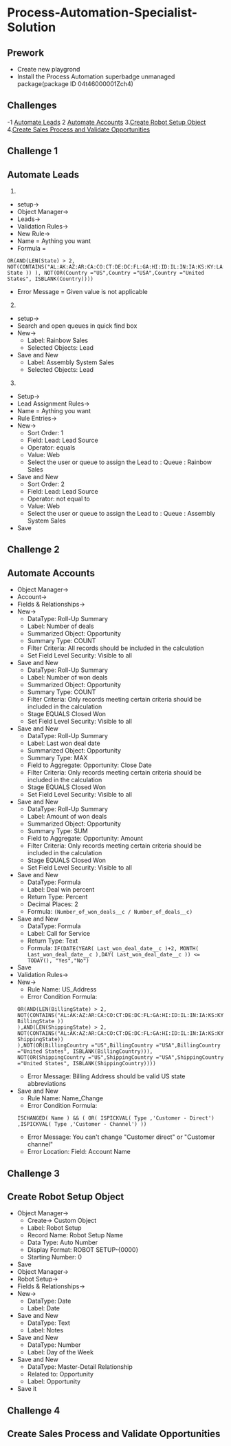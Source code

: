 # Process-Automation-Specialist-Solution
## Prework
- Create new playgrond
- Install the Process Automation superbadge unmanaged package(package ID 04t46000001Zch4)

## Challenges
-1 [Automate Leads](https://github.com/pkbparesh15/Process-Automation-Specialist-Solution/blob/main/README.md#automate-leads)
2 [Automate Accounts](https://github.com/pkbparesh15/Process-Automation-Specialist-Solution/blob/main/README.md#automate-accounts)
3.[Create Robot Setup Object](https://github.com/pkbparesh15/Process-Automation-Specialist-Solution/blob/main/README.md#create-robot-setup-object)
4.[Create Sales Process and Validate Opportunities](https://github.com/pkbparesh15/Process-Automation-Specialist-Solution/#create-sales-process-and-validate-opportunities)

## Challenge 1
## Automate Leads

1)
- setup->
- Object Manager->
- Leads->
- Validation Rules->
- New Rule->
- Name = Aything you want
- Formula =
```
OR(AND(LEN(State) > 2, NOT(CONTAINS("AL:AK:AZ:AR:CA:CO:CT:DE:DC:FL:GA:HI:ID:IL:IN:IA:KS:KY:LA:ME:MD:MA:MI:MN:MS:MO:MT:NE:NV:NH:NJ:NM:NY:NC:ND:OH:OK:OR:PA:RI:SC:SD:TN:TX:UT:VT:VA:WA:WV:WI:WY", State )) ), NOT(OR(Country ="US",Country ="USA",Country ="United States", ISBLANK(Country))))
```
- Error Message = Given value is not applicable

2)
- setup->
- Search and open queues in quick find box
- New->
  - Label: Rainbow Sales
  - Selected Objects: Lead
- Save and New
  - Label: Assembly System Sales
  - Selected Objects: Lead

3)
- Setup->
- Lead Assignment Rules->
- Name = Aything you want
- Rule Entries->
- New->
  - Sort Order: 1
  - Field: Lead: Lead Source
  - Operator: equals
  - Value: Web
  - Select the user or queue to assign the Lead to : Queue : Rainbow Sales
- Save and New
  - Sort Order: 2
  - Field: Lead: Lead Source
  - Operator: not equal to
  - Value: Web
  - Select the user or queue to assign the Lead to : Queue : Assembly System Sales
- Save

## Challenge 2
## Automate Accounts

- Object Manager->
- Account->
- Fields & Relationships->
- New->
  - DataType: Roll-Up Summary
  - Label: Number of deals
  - Summarized Object:	Opportunity
  - Summary Type: COUNT
  - Filter Criteria: All records should be included in the calculation
  - Set Field Level Security: Visible to all
- Save and New
  - DataType: Roll-Up Summary
  - Label: Number of won deals
  - Summarized Object: Opportunity
  - Summary Type: COUNT
  - Filter Criteria: Only records meeting certain criteria should be included in the calculation
  - Stage EQUALS Closed Won
  - Set Field Level Security: Visible to all
- Save and New
  - DataType: Roll-Up Summary
  - Label: Last won deal date
  - Summarized Object: Opportunity
  - Summary Type: MAX
  - Field to Aggregate: Opportunity: Close Date
  - Filter Criteria: Only records meeting certain criteria should be included in the calculation
  - Stage EQUALS Closed Won
  - Set Field Level Security: Visible to all
- Save and New
  - DataType: Roll-Up Summary
  - Label: Amount of won deals
  - Summarized Object: Opportunity
  - Summary Type: SUM
  - Field to Aggregate: Opportunity: Amount
  - Filter Criteria: Only records meeting certain criteria should be included in the calculation
  - Stage EQUALS Closed Won
  - Set Field Level Security: Visible to all
- Save and New
  - DataType: Formula
  - Label: Deal win percent
  - Return Type: Percent
  - Decimal Places: 2
  - Formula: ```(Number_of_won_deals__c / Number_of_deals__c)```
- Save and New
  - DataType: Formula
  - Label: Call for Service
  - Return Type: Text
  - Formula: ```IF(DATE(YEAR( Last_won_deal_date__c )+2, MONTH( Last_won_deal_date__c ),DAY( Last_won_deal_date__c )) <= TODAY(), "Yes","No")```
- Save
- Validation Rules->
- New->
  - Rule Name: US_Address
  - Error Condition Formula: 
  ```
  OR(AND(LEN(BillingState) > 2, NOT(CONTAINS("AL:AK:AZ:AR:CA:CO:CT:DE:DC:FL:GA:HI:ID:IL:IN:IA:KS:KY:LA:ME:MD:MA:MI:MN:MS:MO:MT:NE:NV:NH:NJ:NM:NY:NC:ND:OH:OK:OR:PA:RI:SC:SD:TN:TX:UT:VT:VA:WA:WV:WI:WY", BillingState ))
  ),AND(LEN(ShippingState) > 2, NOT(CONTAINS("AL:AK:AZ:AR:CA:CO:CT:DE:DC:FL:GA:HI:ID:IL:IN:IA:KS:KY:LA:ME:MD:MA:MI:MN:MS:MO:MT:NE:NV:NH:NJ:NM:NY:NC:ND:OH:OK:OR:PA:RI:SC:SD:TN:TX:UT:VT:VA:WA:WV:WI:WY", ShippingState))
  ),NOT(OR(BillingCountry ="US",BillingCountry ="USA",BillingCountry ="United States", ISBLANK(BillingCountry))),
  NOT(OR(ShippingCountry ="US",ShippingCountry ="USA",ShippingCountry ="United States", ISBLANK(ShippingCountry))))
  ```
  - Error Message:	Billing Address should be valid US state abbreviations
- Save and New
  - Rule Name: Name_Change
  - Error Condition Formula:
  ```
  ISCHANGED( Name ) && ( OR( ISPICKVAL( Type ,'Customer - Direct') ,ISPICKVAL( Type ,'Customer - Channel') ))
  ```
  - Error Message:	You can't change "Customer direct" or "Customer channel"
  - Error Location: Field: Account Name


## Challenge 3
## Create Robot Setup Object

- Object Manager->
  - Create-> Custom Object
  - Label: Robot Setup
  - Record Name: Robot Setup Name
  - Data Type: Auto Number
  - Display Format: ROBOT SETUP-{0000}
  - Starting Number: 0
- Save
- Object Manager->
- Robot Setup->
- Fields & Relationships->
- New->
  - DataType: Date
  - Label: Date
- Save and New
  - DataType: Text
  - Label: Notes
- Save and New
  - DataType: Number
  - Label: Day of the Week
- Save and New
  - DataType: Master-Detail Relationship
  - Related to: Opportunity
  - Label: Opportunity
- Save it

## Challenge 4
## Create Sales Process and Validate Opportunities




